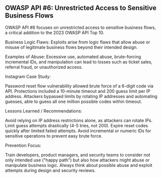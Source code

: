 ## OWASP API #6: Unrestricted Access to Sensitive Business Flows

OWASP API #6 focuses on unrestricted access to sensitive business flows, a critical addition to the 2023 OWASP API Top 10.

Business Logic Flaws: Exploits arise from logic flaws that allow abuse or misuse of legitimate business flows beyond their intended design.

Examples of Abuse: Excessive use, automated abuse, brute-forcing incremental IDs, and manipulation can lead to losses such as ticket sales, referral fraud, or unauthorized access.

Instagram Case Study:

Password reset flow vulnerability allowed brute force of a 6-digit code via API.
Protections included a 10-minute timeout and 200 guess limit per IP address.
Attackers bypassed limits by rotating IP addresses and automating guesses, able to guess all one million possible codes within timeout.

Lessons Learned / Recommendations:

Avoid relying on IP address restrictions alone, as attackers can rotate IPs.
Limit guess attempts drastically (4-5 tries, not 200).
Expire reset codes quickly after limited failed attempts.
Avoid incremental or numeric IDs for sensitive operations to prevent easy brute force.

Prevention Focus:

Train developers, product managers, and security teams to consider not only intended use ("happy path") but also how attackers might abuse or manipulate business logic.
Always think about possible abuse and exploit attempts during design and security reviews.